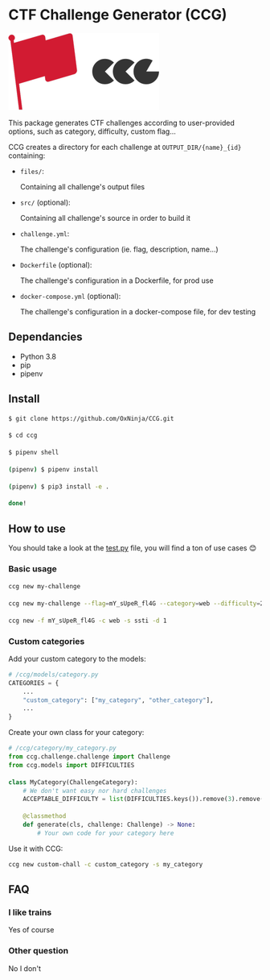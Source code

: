 # CTF Challenge Generator (CCG)

![Logo](static/logo.png)

This package generates CTF challenges according to user-provided options, such as category, difficulty, custom flag...

CCG creates a directory for each challenge at `OUTPUT_DIR/{name}_{id}` containing:

* `files/`:

  Containing all challenge's output files

* `src/` (optional):

  Containing all challenge's source in order to build it

* `challenge.yml`:

  The challenge's configuration (ie. flag, description, name...)

* `Dockerfile` (optional):

  The challenge's configuration in a Dockerfile, for prod use

* `docker-compose.yml` (optional):

  The challenge's configuration in a docker-compose file, for dev testing

## Dependancies

* Python 3.8
* pip
* pipenv

## Install

```sh
$ git clone https://github.com/OxNinja/CCG.git

$ cd ccg

$ pipenv shell

(pipenv) $ pipenv install

(pipenv) $ pip3 install -e .

done!
```

## How to use

You should take a look at the [test.py](https://github.com/OxNinja/CCG/blob/master/test.py) file, you will find a ton of use cases :blush:

### Basic usage

```sh
ccg new my-challenge

ccg new my-challenge --flag=mY_sUpeR_fl4G --category=web --difficulty=2

ccg new -f mY_sUpeR_fl4G -c web -s ssti -d 1
```

### Custom categories

Add your custom category to the models:

```py
# /ccg/models/category.py
CATEGORIES = {
    ...
    "custom_category": ["my_category", "other_category"],
    ...
}
```

Create your own class for your category:

```py
# /ccg/category/my_category.py
from ccg.challenge.challenge import Challenge
from ccg.models import DIFFICULTIES

class MyCategory(ChallengeCategory):
    # We don't want easy nor hard challenges
    ACCEPTABLE_DIFFICULTY = list(DIFFICULTIES.keys()).remove(3).remove(1)

    @classmethod
    def generate(cls, challenge: Challenge) -> None:
        # Your own code for your category here
```

Use it with CCG:

```sh
ccg new custom-chall -c custom_category -s my_category
```

## FAQ

### I like trains

Yes of course

### Other question

No I don't
